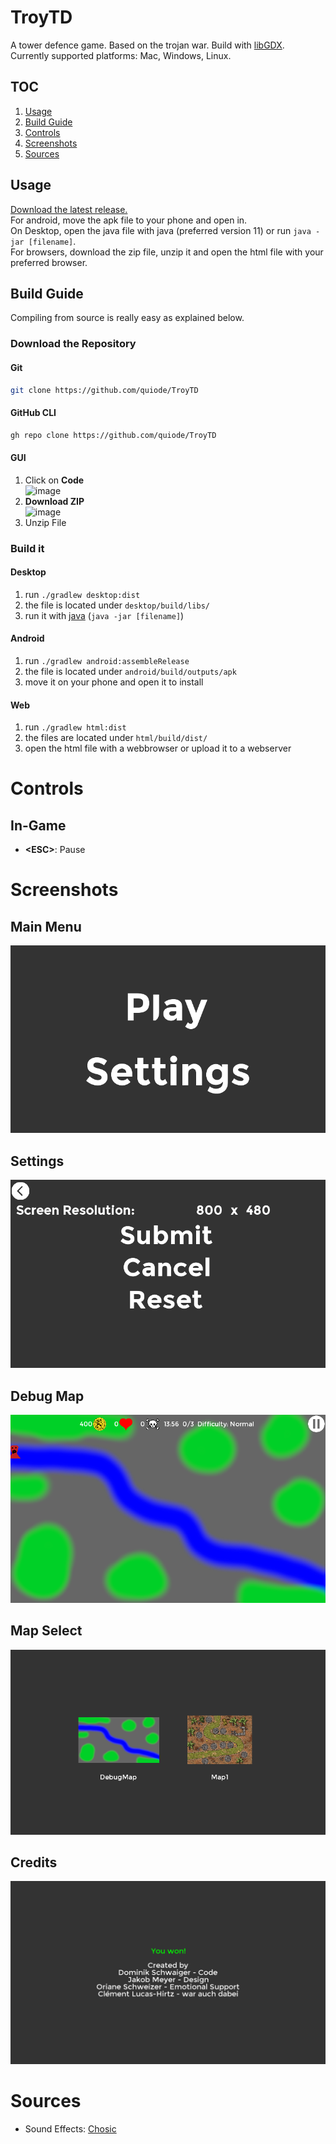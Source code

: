 # TroyTD
 A tower defence game. Based on the trojan war. Build with [libGDX](https://github.com/libgdx/libgdx). Currently supported platforms: Mac, Windows, Linux.
## TOC
1. [Usage](#usage)
2. [Build Guide](#build-guide)
3. [Controls](#controls)
4. [Screenshots](#screenshots)
5. [Sources](#sources)
## Usage
[Download the latest release.](https://github.com/quiode/TroyTD/releases)  
For android, move the apk file to your phone and open in.  
On Desktop, open the java file with java (preferred version 11) or run `java -jar [filename]`.  
For browsers, download the zip file, unzip it and open the html file with your preferred browser.
## Build Guide
Compiling from source is really easy as explained below.
### Download the Repository
#### Git
```bash
git clone https://github.com/quiode/TroyTD
```
#### GitHub CLI
```bash
gh repo clone https://github.com/quiode/TroyTD
```
#### GUI
1. Click on **Code**  
![image](https://user-images.githubusercontent.com/51075975/143856848-f05fa387-ccc1-4671-86c0-8b7cf52b4c79.png)
1. **Download ZIP**  
![image](https://user-images.githubusercontent.com/51075975/143857037-5f751b5c-9fe8-4155-9d96-373a8436b08b.png)
1. Unzip File
### Build it
#### Desktop
1. run `./gradlew desktop:dist`
2. the file is located under `desktop/build/libs/`
3. run it with [java](https://www.oracle.com/java/technologies/java-se-development-kit11-downloads.html) (`java -jar [filename]`)
#### Android
1. run `./gradlew android:assembleRelease`
2. the file is located under `android/build/outputs/apk`
3. move it on your phone and open it to install
#### Web
1. run `./gradlew html:dist`
2. the files are located under `html/build/dist/`
3. open the html file with a webbrowser or upload it to a webserver
# Controls
## In-Game
- **<ESC\>**: Pause
# Screenshots
## Main Menu
![image](./screenshots/Main%20Menu.png)
## Settings
![image](./screenshots/Settings.png)
## Debug Map
![image](./screenshots/Debug%20Map.png)
## Map Select
![image](./screenshots/Map%20Selection.png)
## Credits
![image](./screenshots/Credits.png)
# Sources
- Sound Effects: [Chosic](https://www.chosic.com/)
